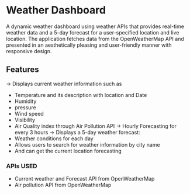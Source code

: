 # Weather Dashboard

A dynamic weather dashboard using weather APIs that provides real-time weather data and a 5-day forecast for a user-specified location and live location. The application fetches data from the OpenWeatherMap API and presented in an aesthetically pleasing and user-friendly manner with responsive design.

## Features
-> Displays current weather information such as 
  - Temperature and its description with location and Date 
  - Humidity
  - pressure
  - Wind speed
  - Visibility
  - Air Quality index through Air Pollution API
->  Hourly Forecasting for every 3 hours
-> Displays a 5-day weather forecast:
  - Weather conditions for each day
- Allows users to search for weather information by city name
- And can get the current location forecasting

### APIs USED
- Current weather and Forecast API from OpenWeatherMap 
- Air pollution API from OpenWeatherMap 



